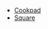 - [Cookpad](https://github.com/cookpad/styleguide)
- [Square](https://github.com/square/java-code-styles)
